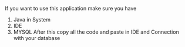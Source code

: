 If you want to use this application make sure you have 
1. Java in System
2. IDE
3. MYSQL
   After this copy all the code and paste in IDE and Connection with your database 

